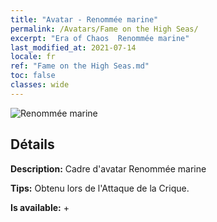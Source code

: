 ```yaml
---
title: "Avatar - Renommée marine"
permalink: /Avatars/Fame on the High Seas/
excerpt: "Era of Chaos  Renommée marine"
last_modified_at: 2021-07-14
locale: fr
ref: "Fame on the High Seas.md"
toc: false
classes: wide
---
```

 ![Renommée marine](/images/a/avatarFrame_201.png)

## Détails

 **Description:** Cadre d'avatar Renommée marine 

 **Tips:** Obtenu lors de l'Attaque de la Crique. 

 **Is available:**  + 

